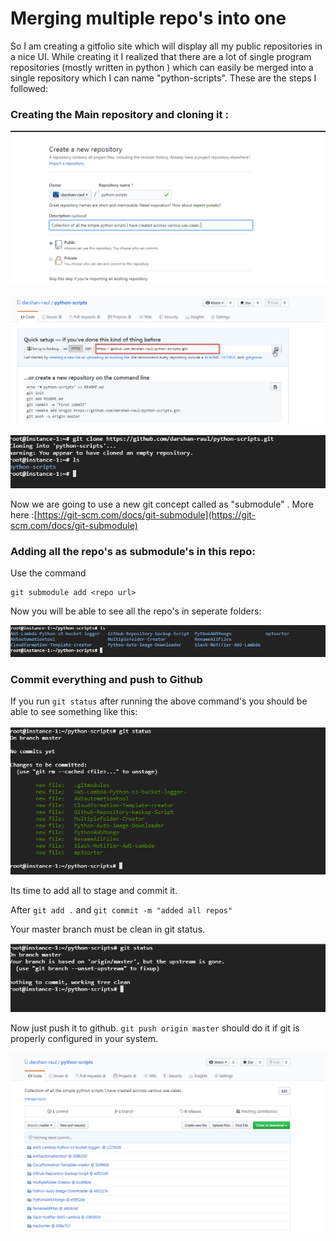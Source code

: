# Merging multiple repo's into one

So I am creating a gitfolio site which will display all my public repositories in a nice UI. While creating it I realized that there are a lot of single program repositories \(mostly written in python \) which can easily be merged into a single repository which I can name "python-scripts". These are the steps I followed:

### Creating the Main repository and cloning it :

![Created a  new repo in github where all the repo&apos;s will be stored](../../../.gitbook/assets/image%20%2818%29.png)

![Copy this URL ](../../../.gitbook/assets/image%20%2861%29.png)

![clone the repo in your machine](../../../.gitbook/assets/image%20%2860%29.png)

Now we are going to use a new git concept called as "submodule" . More here :[https://git-scm.com/docs/git-submodule](https://git-scm.com/docs/git-submodule)

### Adding all the repo's as submodule's in this repo:

Use the command

```text
git submodule add <repo url>
```

Now you will be able to see all the repo's in seperate folders:

![All the repos as folders in this main repo](../../../.gitbook/assets/image%20%2825%29.png)

### Commit everything and push to Github

If you run `git status` after running the above command's you should be able to see something like this:

![](../../../.gitbook/assets/image%20%2866%29.png)

 Its time to add all to stage and commit it.

After `git add .` and `git commit -m "added all repos"`

Your master branch must be clean in git status.

![](../../../.gitbook/assets/image%20%2817%29.png)

Now just push it to github. `git push origin master` should do it if git is properly configured in your system.

![All the repo&apos;s will be in a single repo. ](../../../.gitbook/assets/image%20%2819%29.png)





